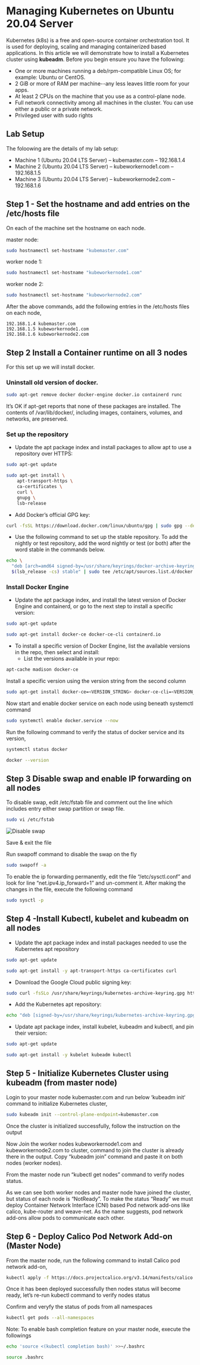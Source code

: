 # Managing Kubernetes on Ubuntu 20.04 Server
Kubernetes (k8s) is a free and open-source container orchestration tool. It is used for deploying, scaling and managing containerized based applications. In this article we will demonstrate how to install a Kubernetes cluster using **kubeadm**. Before you begin ensure you have the following:
- One or more machines running a deb/rpm-compatible Linux OS; for example: Ubuntu or CentOS.
- 2 GiB or more of RAM per machine--any less leaves little room for your apps.
- At least 2 CPUs on the machine that you use as a control-plane node.
- Full network connectivity among all machines in the cluster. You can use either a public or a private network.
- Privileged user with sudo rights

## Lab Setup
The foloowing are the details of my lab setup:
- Machine 1 (Ubuntu 20.04 LTS Server) – kubemaster.com – 192.168.1.4
- Machine 2 (Ubuntu 20.04 LTS Server) – kubeworkernode1.com – 192.168.1.5
- Machine 3 (Ubuntu 20.04 LTS Server) – kubeworkernode2.com – 192.168.1.6

## Step 1 - Set the hostname and add entries on the /etc/hosts file
On each of the machine set the hostname on each node.

master node:
```bash
sudo hostnamectl set-hostname "kubemaster.com"
```

worker node 1:
```bash
sudo hostnamectl set-hostname "kubeworkernode1.com"
```

worker node 2:
```bash
sudo hostnamectl set-hostname "kubeworkernode2.com"
```

After the above commands, add the following entries in the /etc/hosts files on each node,

    192.168.1.4 kubemaster.com
    192.168.1.5 kubeworkernode1.com
    192.168.1.6 kubeworkernode2.com

## Step 2 Install a Container runtime on all 3 nodes
For this set up we will install docker.

### Uninstall old version of docker.
```bash
sudo apt-get remove docker docker-engine docker.io containerd runc
```
It’s OK if apt-get reports that none of these packages are installed. The contents of /var/lib/docker/, including images, containers, volumes, and networks, are preserved.


### Set up the repository
- Update the apt package index and install packages to allow apt to use a repository over HTTPS:
```bash
sudo apt-get update
```

```bash
sudo apt-get install \
    apt-transport-https \
    ca-certificates \
    curl \
    gnupg \
    lsb-release
```
- Add Docker’s official GPG key:
```bash
curl -fsSL https://download.docker.com/linux/ubuntu/gpg | sudo gpg --dearmor -o /usr/share/keyrings/docker-archive-keyring.gpg
```
- Use the following command to set up the stable repository. To add the nightly or test repository, add the word nightly or test (or both) after the word stable in the commands below.
```bash
echo \
  "deb [arch=amd64 signed-by=/usr/share/keyrings/docker-archive-keyring.gpg] https://download.docker.com/linux/ubuntu \
  $(lsb_release -cs) stable" | sudo tee /etc/apt/sources.list.d/docker.list > /dev/null
```

### Install Docker Engine
- Update the apt package index, and install the latest version of Docker Engine and containerd, or go to the next step to install a specific version:
```bash
sudo apt-get update
```
```bash
sudo apt-get install docker-ce docker-ce-cli containerd.io
```
- To install a specific version of Docker Engine, list the available versions in the repo, then select and install:
    - List the versions available in your repo:
```bash
apt-cache madison docker-ce
```
Install a specific version using the version string from the second column
```bash
sudo apt-get install docker-ce=<VERSION_STRING> docker-ce-cli=<VERSION_STRING> containerd.io
```
Now start and enable docker service on each node using beneath systemctl command
```bash
sudo systemctl enable docker.service --now
```
Run the following command to verify the status of docker service and its version,
```bash
systemctl status docker
```
```bash
docker --version
```

## Step 3 Disable swap and enable IP forwarding on all nodes
To disable swap, edit /etc/fstab file and comment out the line which includes entry either swap partition or swap file.
```bash
sudo vi /etc/fstab
```

![Disable swap](../../../assets/kubernetes/Swap-disable-Ubuntu-20-04-768x235.webp)

Save & exit the file

Run swapoff command to disable the swap on the fly

```bash
sudo swapoff -a
```

To enable the ip forwarding permanently, edit the file “/etc/sysctl.conf” and look for line “net.ipv4.ip_forward=1” and un-comment it. After making the changes in the file, execute the following command

```bash
sudo sysctl -p
```

## Step 4 -Install Kubectl, kubelet and kubeadm on all nodes
- Update the apt package index and install packages needed to use the Kubernetes apt repository
```bash
sudo apt-get update
```
```bash
sudo apt-get install -y apt-transport-https ca-certificates curl
```
- Download the Google Cloud public signing key:
```bash
sudo curl -fsSLo /usr/share/keyrings/kubernetes-archive-keyring.gpg https://packages.cloud.google.com/apt/doc/apt-key.gpg
```
- Add the Kubernetes apt repository:
```bash
echo "deb [signed-by=/usr/share/keyrings/kubernetes-archive-keyring.gpg] https://apt.kubernetes.io/ kubernetes-xenial main" | sudo tee /etc/apt/sources.list.d/kubernetes.list
```
- Update apt package index, install kubelet, kubeadm and kubectl, and pin their version:
```bash
sudo apt-get update
```

```bash
sudo apt-get install -y kubelet kubeadm kubectl
```

## Step 5 - Initialize Kubernetes Cluster using kubeadm (from master node)
Login to your master node kubemaster.com and run below ‘kubeadm init‘ command to initialize Kubernetes cluster,
```bash
sudo kubeadm init --control-plane-endpoint=kubemaster.com
```
Once the cluster is initialized successfully, follow the instruction on the output

Now Join the worker nodes kubeworkernode1.com and kubeworkernode2.com to cluster, command to join the cluster is already there in the output. Copy “kubeadm join” command and paste it on both nodes (worker nodes).

From the master node run “kubectl get nodes” command to verify nodes status.

As we can see both worker nodes and master node have joined the cluster, but status of each node is “NotReady”. To make the status “Ready” we must deploy Container Network Interface (CNI) based Pod network add-ons like calico, kube-router and weave-net. As the name suggests, pod network add-ons allow pods to communicate each other.

## Step 6 - Deploy Calico Pod Network Add-on (Master Node)
From the master node, run the following command to install Calico pod network add-on,

```bash
kubectl apply -f https://docs.projectcalico.org/v3.14/manifests/calico.yaml
```

Once it has been deployed successfully then nodes status will become ready, let’s re-run kubectl command to verify nodes status

Confirm and veryfy the status of pods from all namespaces
```bash
kubectl get pods --all-namespaces
```

Note: To enable bash completion feature on your master node, execute the followings

```bash
echo 'source <(kubectl completion bash)' >>~/.bashrc
```
```bash
source .bashrc
```